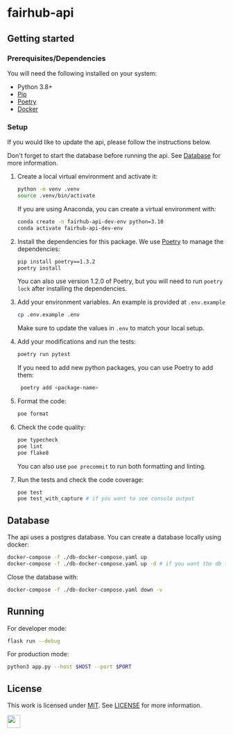 ﻿# fairhub-api

## Getting started

### Prerequisites/Dependencies

You will need the following installed on your system:

- Python 3.8+
- [Pip](https://pip.pypa.io/en/stable/)
- [Poetry](https://python-poetry.org/)
- [Docker](https://www.docker.com/)

### Setup

If you would like to update the api, please follow the instructions below.

Don't forget to start the database before running the api. See [Database](#database) for more information.

1. Create a local virtual environment and activate it:

   ```bash
   python -m venv .venv
   source .venv/bin/activate
   ```

   If you are using Anaconda, you can create a virtual environment with:

   ```bash
   conda create -n fairhub-api-dev-env python=3.10
   conda activate fairhub-api-dev-env
   ```

2. Install the dependencies for this package. We use [Poetry](https://python-poetry.org/) to manage the dependencies:

   ```bash
   pip install poetry==1.3.2
   poetry install
   ```

   You can also use version 1.2.0 of Poetry, but you will need to run `poetry lock` after installing the dependencies.

3. Add your environment variables. An example is provided at `.env.example`

   ```bash
   cp .env.example .env
   ```

   Make sure to update the values in `.env` to match your local setup.

4. Add your modifications and run the tests:

   ```bash
   poetry run pytest
   ```

   If you need to add new python packages, you can use Poetry to add them:

   ```bash
    poetry add <package-name>
   ```

5. Format the code:

   ```bash
   poe format
   ```

6. Check the code quality:

   ```bash
   poe typecheck
   poe lint
   poe flake8
   ```

   You can also use `poe precommit` to run both formatting and linting.

7. Run the tests and check the code coverage:

   ```bash
   poe test
   poe test_with_capture # if you want to see console output
   ```

## Database

The api uses a postgres database. You can create a database locally using docker:

```bash
docker-compose -f ./db-docker-compose.yaml up
docker-compose -f ./db-docker-compose.yaml up -d # if you want the db to run in the background
```

Close the database with:

```bash
docker-compose -f ./db-docker-compose.yaml down -v
```

## Running

For developer mode:

```bash
flask run --debug
```

For production mode:

```bash
python3 app.py --host $HOST --port $PORT
```

## License

This work is licensed under
[MIT](https://opensource.org/licenses/mit). See [LICENSE](https://github.com/AI-READI/pyfairdatatools/blob/main/LICENSE) for more information.

<a href="https://aireadi.org" >
  <img src="https://www.channelfutures.com/files/2017/04/3_0.png" height="30" />
</a>
